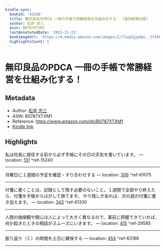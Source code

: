 ```yaml
---
kindle-sync:
  bookId: '42520'
  title: 無印良品のPDCA 一冊の手帳で常勝経営を仕組み化する！ (毎日新聞出版)
  author: 松井 忠三
  asin: B0787XTXM1
  lastAnnotatedDate: '2021-11-22'
  bookImageUrl: 'https://m.media-amazon.com/images/I/71ugZgjpdpL._SY160.jpg'
  highlightsCount: 5
---
```

# 無印良品のPDCA 一冊の手帳で常勝経営を仕組み化する！
## Metadata
* Author: [松井 忠三](https://www.amazon.comundefined)
* ASIN: B0787XTXM1
* Reference: https://www.amazon.com/dp/B0787XTXM1
* [Kindle link](kindle://book?action=open&asin=B0787XTXM1)

## Highlights
私は社長に就任する前から必ず手帳にその日の天気を書いています。 — location: [131](kindle://book?action=open&asin=B0787XTXM1&location=131) ^ref-15240

---
月曜日に１週間の予定を確認・すり合わせする — location: [306](kindle://book?action=open&asin=B0787XTXM1&location=306) ^ref-61075

---
付箋に書くことは、記録として残す必要のないこと。１週間で全部やり終えたら、付箋を手帳からはがして捨てます。 やり残しがあれば、次の週の付箋に書き加えます。 — location: [343](kindle://book?action=open&asin=B0787XTXM1&location=343) ^ref-61330

---
人間の価値観や関心は人によって大きく異なるので、事前に把握できていれば、何か起きたときの相談がスムーズにいきます。 — location: [415](kindle://book?action=open&asin=B0787XTXM1&location=415) ^ref-29585

---
振り返り（Ｃ）の時間を土日に確保する — location: [454](kindle://book?action=open&asin=B0787XTXM1&location=454) ^ref-63186

---
